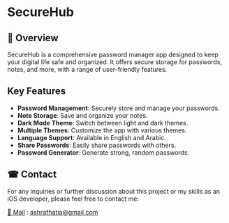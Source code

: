 # SecureHub

## 📜 Overview
SecureHub is a comprehensive password manager app designed to keep your digital life safe and organized. It offers secure storage for passwords, notes, and more, with a range of user-friendly features.

## Key Features

- **Password Management**: Securely store and manage your passwords.
- **Note Storage**: Save and organize your notes.
- **Dark Mode Theme**: Switch between light and dark themes.
- **Multiple Themes**: Customize the app with various themes.
- **Language Support**: Available in English and Arabic.
- **Share Passwords**: Easily share passwords with others.
- **Password Generator**: Generate strong, random passwords.


##  ☎ Contact

For any inquiries or further discussion about this project or my skills as an iOS developer, please feel free to contact me:

[📧 Mail](mailto:ashrafhatia@gmail.com ) : ashrafhatia@gmail.com 
